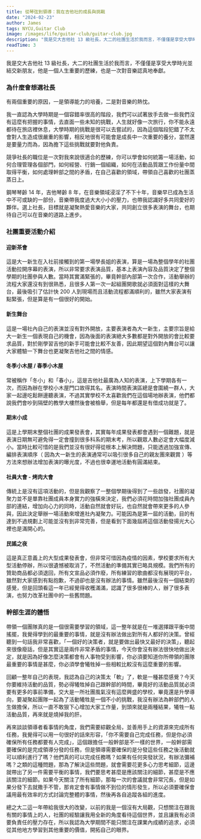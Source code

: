 ```yaml
---
title: 從琴弦到領導：我在吉他社的成長與挑戰
date: "2024-02-23"
author: James
tags: NYCU,Guitar Club
image: /images/life/guitar-club/guitar-club.jpg
description: "我是交大吉他社 13 級社長，大二的社團生活於我而言，不僅僅是享受大學時光並結交新朋友，他是一個人生重要的歷練，也是一次對音樂認真地奉獻。"
readTime: 3
---
```


我是交大吉他社 13 級社長，大二的社團生活於我而言，不僅僅是享受大學時光並結交新朋友，他是一個人生重要的歷練，也是一次對音樂認真地奉獻。

### **為什麼會想選社長**

有兩個重要的原因，一是領導能力的培養，二是對音樂的熱忱。

我一直認為大學時期是一個容錯率很高的階段，我們可以試著放手去做一些我們沒有這麼有把握的事情，去直面一些未知的挑戰，人生就好像一次旅行，你不能永遠都待在旅店裡休息，大學時期的挑戰是很可以去嘗試的，因為這個階段犯錯了不太會對人生造成很嚴重的影響，相反地很有可能會是成長中一次重要的養分，當然還是要量力而為，因為擔下這些挑戰就要對他負責。

競爭社長的職位是一次對我來說很適合的歷練，你可以學會如何統籌一場活動，如何合理管理各個部門，如何經營、行銷一個組織，如何在活動品質跟工作份量中間取得平衡，如何處理幹部之間的矛盾，在自己喜歡的領域，帶領自己喜歡的社團蒸蒸日上。

鋼琴琴齡 14 年，吉他琴齡 8 年，在音樂領域浸淫了不下十年，音樂早已成為生活中不可或缺的一部份，音樂帶我度過大大小小的壓力，也帶我認識好多共同愛好的夥伴。選上社長，目標就是凝聚熱愛音樂的大家，共同創立很多表演的舞台，也期待自己可以在音樂的道路上進步。

### **社團重要活動介紹**

#### **迎新茶會**

這是大一新生在入社前接觸到的第一場學長姐的表演，算是一場為整個學年的社團活動拉開序幕的表演，所以非常要求表演品質，基本上表演內容及品質決定了整個學期的社團參與人數。當時其實滿緊張的，畢竟幹部內部第一次合作，活動舉辦的流程大家還沒有到很熟悉，且很多人第一次一起組團開歌就必須面對這樣的大舞台，最後吸引了估計快 200 人到現場而且活動流程都滿順利的，雖然大家表演有點緊張，但是算是有一個很好的開始。

#### **新生舞台**

這是一場社內自己的表演並沒有對外開放，主要表演者為大一新生，主要宗旨是給大一新生一個表現自己的機會，因為後面的表演絕大多數都是對外開放的會比較要求品質，對於剛學習吉他的新手可能會比較不友善，因此期望這個對內舞台可以讓大家體驗一下舞台也更凝聚吉他社之間的情感。

#### **冬季小木屋 / 春季小木屋**

常被稱作「冬小」和「春小」，這是吉他社最廣為人知的表演，上下學期各有一次，而因為辦在學校小木屋門口故得其名。表演時間表演區總是會圍繞一群人，大家一起邊吃鬆餅邊聽表演，不過其實學校不太喜歡我們在這個場地辦表演，他們都說我們會吵到隔壁的教學大樓然後會被檢舉，但是每年都還是有借成功就是了。

#### **期末小成**

這是上學期末整個社團的成果發表會，其實每年成果發表都會遇到一個難題，就是表演日期無可避免得一定會撞到很多科系的期末考，所以觀眾人數必定會大幅度減小。當時比較可惜的是我們並沒有很好得從根本上解決問題，只能透過加強宣傳、編排表演順序（ 因為大一新生的表演通常可以吸引很多自己的親友團來觀賞 ）等方法來想辦法增加表演的曝光度，不過也很幸運地活動有圓滿結束。

#### **社員大會 - 烤肉大會**

傳統上是沒有這項活動的，但是我觀察了一整個學期後得到了一些啟發，社團的凝聚力並不是單靠社團成員本身實力的強橫來決定，我們必須花時間加強社團成員內部的連結，增加向心力的同時，活動自然就會好玩，也自然就會帶來更多的人參與，因此決定舉辦一場活動來增進社內凝聚力。可能因為是第一屆的活動，目的有達到不過規劃上可能並沒有到非常完善，但是看到下面幾屆將這個活動發揚光大心裡也是滿開心的。

#### **民謠之夜**

這是真正意義上的大型成果發表會，但非常可惜因為疫情的因素，學校要求所有大型活動停辦，所以很遺憾被取消了，不然活動的準備其實已略具規模。我們所有的贊助商品都必須退回，所有文宣品必須作廢，所有練習的歌曲都沒有展現的平台，雖然對大家感到有點抱歉，不過卻也是沒有辦法的事情。雖然最後沒有一個結束的感覺，但是回頭看這一年已經覺得收穫滿滿，認識了很多很棒的人，辦了很多表演，也努力改革社團中的一些舊問題。

### **幹部生涯的體悟**

帶領一個團隊真的是一個很需要學習的領域，這一整年就是在一堆選擇跟平衡中間搖擺，我覺得學到的最重要的事情，就是沒有辦法做出對所有人都好的決策。曾經聽到一句話我非常喜歡，「一個好的決策者，就是要做出最快又最好的決策」，聽起來很像廢話，但是其實這是兩件非常矛盾的事情，今天你會沒有辦法很快地做出決定，就是因為好像怎麼決策都會有人事物受到影響，你必須要知道你所帶領的團隊最重要的事情是甚麼，你必須學會犧牲掉一些相較比較沒有這麼重要的影響。

回顧一整年自己的表現，我認為自己的決策太「軟」了，軟是一種甚麼感覺？今天你要維持活動的品質，勢必得犧牲掉自己跟幹部的時間，畢竟好的活動品質就必須要有更多的事前準備，交大是一所社團風氣沒有這麼興盛的學校，畢竟還是升學導向，要凝聚起團隊一起為了活動犧牲是一個不小的挑戰，我沒有辦法為幹部們的人生做擔保，所以一直不敢狠下心增加大家工作量，到頭來就是兩種結果，犧牲一點活動品質，再來就是燒掉我的肝。

再來談談領導者看事情的角度，我們需要綜觀全局，並善用手上的資源來完成所有任務，我覺得可以用一句很好的話來形容，「你不需要自己完成任務，但是你必須確保所有任務都要有人完成」，這個跟擔任一般幹部是不一樣的世界，一般幹部需要確保的是完成領導分發的任務，但是領導需要確保的是分發這些任務之後活動就可以順利進行了嗎？他們真的可以完成任務嗎？如果有任何突發狀況，有辦法彌補嗎？之類的這種問題，那為了解決這些問題，就會需要花更多心力思考細節，這邊就帶出了另一件需要平衡的事情，我們要思考甚麼是應該關注的細節，甚麼是不應該關注的細節。如果今天關注了所有細節，那每一次的會議就會非常冗長，但是如果分發下去就撒手不管，那肯定會有事情做不到位的情形發生，所以必須要確保會議用最有效率的方式討論完整體的事情，然後再各自追蹤各組的進度。

總之大二這一年帶給我很大的改變，以前的我是一個沒有大局觀，只想關注在跟我有關的事情上的人，社團的經驗讓我用全新的角度看待這個世界，並且讓我有必須要負責任的壓力存在，所以我認為大學期間不能只關注在課業內成績的追求，必須從其他地方學習到其他重要的價值，開拓自己的眼界。